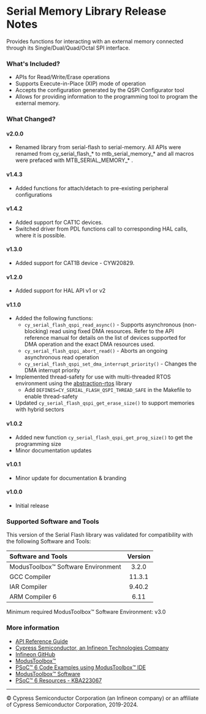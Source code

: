 # Serial Memory Library Release Notes
Provides functions for interacting with an external memory connected through its Single/Dual/Quad/Octal SPI interface.

### What's Included?
* APIs for Read/Write/Erase operations
* Supports Execute-in-Place (XIP) mode of operation
* Accepts the configuration generated by the QSPI Configurator tool
* Allows for providing information to the programming tool to program the external memory.

### What Changed?
#### v2.0.0
* Renamed library from serial-flash to serial-memory. All APIs were renamed from cy_serial_flash_* to mtb_serial_memory_* and all macros were prefaced with MTB_SERIAL_MEMORY_* .
#### v1.4.3
* Added functions for attach/detach to pre-existing peripheral configurations
#### v1.4.2
* Added support for CAT1C devices.
* Switched driver from PDL functions call to corresponding HAL calls, where it is possible.
#### v1.3.0
* Added support for CAT1B device - CYW20829.
#### v1.2.0
* Added support for HAL API v1 or v2
#### v1.1.0
* Added the following functions:
    - `cy_serial_flash_qspi_read_async()` - Supports asynchronous (non-blocking) read using fixed DMA resources. Refer to the API reference manual for details on the list of devices supported for DMA operation and the exact DMA resources used.
    - `cy_serial_flash_qspi_abort_read()` - Aborts an ongoing asynchronous read operation
    - `cy_serial_flash_qspi_set_dma_interrupt_priority()` - Changes the DMA interrupt priority
* Implemented thread-safety for use with multi-threaded RTOS environment using the [abstraction-rtos](https://github.com/infineon/abstraction-rtos) library
    - Add `DEFINES=CY_SERIAL_FLASH_QSPI_THREAD_SAFE` in the Makefile to enable thread-safety
* Updated `cy_serial_flash_qspi_get_erase_size()` to support memories with hybrid sectors
#### v1.0.2
* Added new function `cy_serial_flash_qspi_get_prog_size()` to get the programming size
* Minor documentation updates
#### v1.0.1
* Minor update for documentation & branding
#### v1.0.0
* Initial release

### Supported Software and Tools
This version of the Serial Flash library was validated for compatibility with the following Software and Tools:

| Software and Tools                        | Version |
| :---                                      | :----:  |
| ModusToolbox™ Software Environment        | 3.2.0   |
| GCC Compiler                              | 11.3.1  |
| IAR Compiler                              | 9.40.2  |
| ARM Compiler 6                            | 6.11    |

Minimum required ModusToolbox™ Software Environment: v3.0

### More information

* [API Reference Guide](https://infineon.github.io/serial-memory/html/index.html)
* [Cypress Semiconductor, an Infineon Technologies Company](http://www.cypress.com)
* [Infineon GitHub](https://github.com/infineon)
* [ModusToolbox™](https://www.cypress.com/products/modustoolbox-software-environment)
* [PSoC™ 6 Code Examples using ModusToolbox™ IDE](https://github.com/infineon/Code-Examples-for-ModusToolbox-Software)
* [ModusToolbox™ Software](https://github.com/Infineon/modustoolbox-software)
* [PSoC™ 6 Resources - KBA223067](https://community.cypress.com/docs/DOC-14644)

---
© Cypress Semiconductor Corporation (an Infineon company) or an affiliate of Cypress Semiconductor Corporation, 2019-2024.
